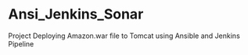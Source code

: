 # Ansi_Jenkins_Sonar
Project Deploying Amazon.war file to Tomcat using Ansible and Jenkins Pipeline 
